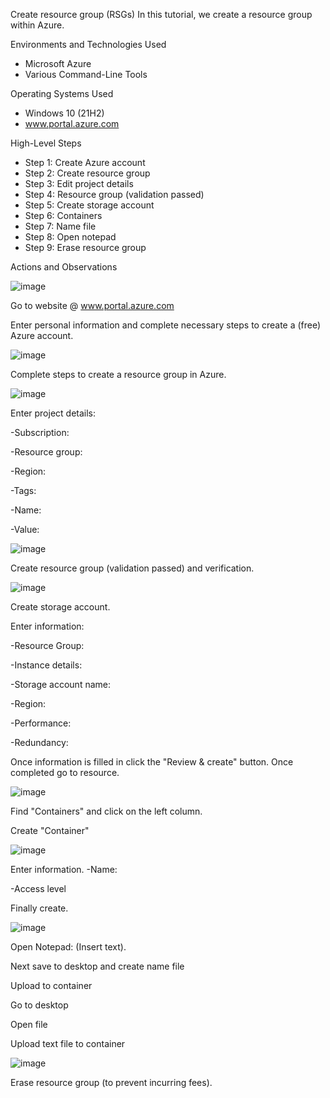 

 Create resource group (RSGs) 
In this tutorial, we create a resource group within Azure. 


Environments and Technologies Used

- Microsoft Azure 
- Various Command-Line Tools


Operating Systems Used 

- Windows 10 (21H2)
- www.portal.azure.com

High-Level Steps

- Step 1: Create Azure account
- Step 2: Create resource group
- Step 3: Edit project details
- Step 4: Resource group (validation passed)
- Step 5: Create storage account
- Step 6: Containers
- Step 7: Name file
- Step 8: Open notepad
- Step 9: Erase resource group

Actions and Observations


![image](https://github.com/leticialunaa/create-resource/assets/146797387/875aeb37-f484-4dfc-a19b-a6827f59b9e2)


Go to website @ www.portal.azure.com 

Enter personal information and complete necessary steps to create a (free) Azure account.  



![image](https://github.com/leticialunaa/create-resource/assets/146797387/1925836f-c337-4e94-af4c-1355f730968b)


Complete steps to create a resource group in Azure.



![image](https://github.com/leticialunaa/create-resource/assets/146797387/06a32327-27fa-4554-80d3-202ef1c41605)



Enter project details:

-Subscription: 

-Resource group:

-Region: 

-Tags:

-Name: 

-Value: 



![image](https://github.com/leticialunaa/create-resource/assets/146797387/c2282bb1-9b14-465f-a9df-b1703021fe05)



Create resource group (validation passed) and verification. 



![image](https://github.com/leticialunaa/create-resource/assets/146797387/5b208524-4142-4fbf-96eb-56e35850a5b1)



Create storage account. 

Enter information:

-Resource Group:

-Instance details:

-Storage account name:

-Region:

-Performance:

-Redundancy:

Once information is filled in click the "Review & create" button.
Once completed go to resource. 



![image](https://github.com/leticialunaa/create-resource/assets/146797387/03345727-dfb2-491b-8bcd-de448ba814f0)


Find "Containers" and click on the left column. 

Create "Container" 



![image](https://github.com/leticialunaa/create-resource/assets/146797387/8730f790-252b-4a4e-8afd-06dca9c87e02)



Enter information.
-Name:

-Access level 

Finally create.



![image](https://github.com/leticialunaa/create-resource/assets/146797387/3f84e575-388f-4bb2-9e4b-827bcab13244)



Open Notepad: (Insert text).

Next save to desktop and create name file

Upload to container

Go to desktop

Open file

Upload text file to container


![image](https://github.com/leticialunaa/create-resource/assets/146797387/5d592264-eee2-4eb6-b86e-97b26bab95d9)



Erase resource group (to prevent incurring fees). 


















